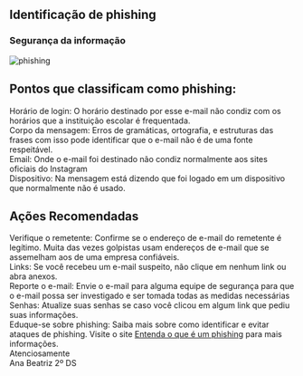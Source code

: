 <h2>Identificação de phishing</h2>
<h3>Segurança da informação</h3>  

![phishing](https://github.com/user-attachments/assets/a1fac849-aac0-4b5f-9dfa-f1c30dfb0967)

<h2>Pontos que classificam como phishing:</h2>
<p>
Horário de login: O horário destinado por esse e-mail não condiz com os horários que a instituição escolar é frequentada. 
<br>
Corpo da mensagem: Erros de gramáticas, ortografia, e estruturas das frases com isso pode identificar que o e-mail não é de uma fonte respeitável. 
<br>
Email: Onde o e-mail foi destinado não condiz normalmente aos sites oficiais do Instagram 
<br>
Dispositivo: Na mensagem está dizendo que foi logado em um dispositivo que normalmente não é usado. 
</p>
<h2>Ações Recomendadas </h2>
<p>
 Verifique o remetente: Confirme se o endereço de e-mail do remetente é legítimo. Muita das vezes golpistas usam endereços de e-mail que se assemelham aos de uma empresa confiáveis. 
<br>
Links: Se você recebeu um e-mail suspeito, não clique em nenhum link ou abra anexos. 
<br>
Reporte o e-mail: Envie o e-mail para alguma equipe de segurança para que o e-mail possa ser investigado e ser tomada todas as medidas necessárias 
<br>
Senhas: Atualize suas senhas se caso você clicou em algum link que pediu suas informações.
<br>
Eduque-se sobre phishing: Saiba mais sobre como identificar e evitar ataques de phishing. Visite o site <a href="https://www.cloudflare.com/pt-br/learning/email-security/how-to-prevent-phishing/">Entenda o que é um phishing</a> para mais informações.
<br>
Atenciosamente<br>
Ana Beatriz 2º DS
</p>
